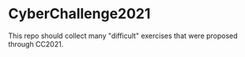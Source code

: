 # CyberChallenge2021
This repo should collect many "difficult" exercises that were proposed through CC2021.
